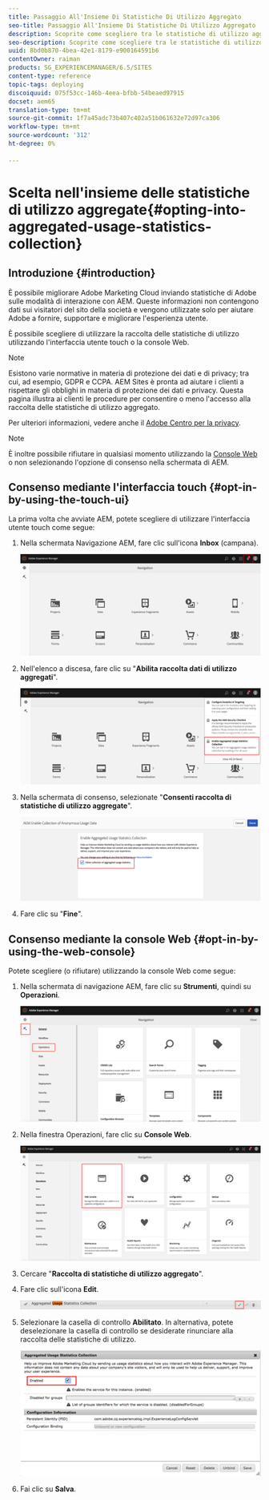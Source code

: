 ```yaml
---
title: Passaggio All'Insieme Di Statistiche Di Utilizzo Aggregato
seo-title: Passaggio All'Insieme Di Statistiche Di Utilizzo Aggregato
description: Scoprite come scegliere tra le statistiche di utilizzo aggregate.
seo-description: Scoprite come scegliere tra le statistiche di utilizzo aggregate.
uuid: 8bd0b870-4bea-42e1-8179-e900164591b6
contentOwner: raiman
products: SG_EXPERIENCEMANAGER/6.5/SITES
content-type: reference
topic-tags: deploying
discoiquuid: 075f53cc-146b-4eea-bfbb-54beaed97915
docset: aem65
translation-type: tm+mt
source-git-commit: 1f7a45adc73b407c402a51b061632e72d97ca306
workflow-type: tm+mt
source-wordcount: '312'
ht-degree: 0%

---
```



# Scelta nell&#39;insieme delle statistiche di utilizzo aggregate{#opting-into-aggregated-usage-statistics-collection}

## Introduzione {#introduction}

È possibile migliorare Adobe Marketing Cloud inviando  statistiche di Adobe sulle modalità di interazione con AEM. Queste informazioni non contengono dati sui visitatori del sito della società e vengono utilizzate solo per aiutare  Adobe a fornire, supportare e migliorare l&#39;esperienza utente.

È possibile scegliere di utilizzare la raccolta delle statistiche di utilizzo utilizzando l&#39;interfaccia utente touch o la console Web.

>[!NOTE]
>
>Esistono varie normative in materia di protezione dei dati e di privacy; tra cui, ad esempio, GDPR e CCPA.  AEM Sites è pronta ad aiutare i clienti a rispettare gli obblighi in materia di protezione dei dati e privacy. Questa pagina illustra ai clienti le procedure per consentire o meno l&#39;accesso alla raccolta delle statistiche di utilizzo aggregato.
>
>Per ulteriori informazioni, vedere anche il [ Adobe  Centro per la privacy](https://www.adobe.com/privacy.html).

>[!NOTE]
>
>È inoltre possibile rifiutare in qualsiasi momento utilizzando la [Console Web](/help/sites-deploying/opt-in-aggregated-usage-statistics.md#opt-in-by-using-the-web-console) o non selezionando l&#39;opzione di consenso nella schermata di AEM.

## Consenso mediante l&#39;interfaccia touch {#opt-in-by-using-the-touch-ui}

La prima volta che avviate AEM, potete scegliere di utilizzare l&#39;interfaccia utente touch come segue:

1. Nella schermata Navigazione AEM, fare clic sull&#39;icona **Inbox** (campana).

   ![usage_statistical_navigationscreen](assets/usage_statisticsnavigationscreen.png)

1. Nell&#39;elenco a discesa, fare clic su &quot;**Abilita raccolta dati di utilizzo aggregati**&quot;.

   ![usage_statistical_navigationscreen2](assets/usage_statisticsnavigationscreen2.png)

1. Nella schermata di consenso, selezionate &quot;**Consenti raccolta di statistiche di utilizzo aggregate**&quot;.

   ![usage_statisticsopt-inscreen](assets/usage_statisticsopt-inscreen.png)

1. Fare clic su &quot;**Fine**&quot;.

## Consenso mediante la console Web {#opt-in-by-using-the-web-console}

Potete scegliere (o rifiutare) utilizzando la console Web come segue:

1. Nella schermata di navigazione AEM, fare clic su **Strumenti**, quindi su **Operazioni**.

   ![usage_statistical_sopsdashboard](assets/usage_statisticsopsdashboard.png)

1. Nella finestra Operazioni, fare clic su **Console Web**.

   ![usage_statistical_swebconsole](assets/usage_statisticswebconsole.png)

1. Cercare &quot;**Raccolta di statistiche di utilizzo aggregato**&quot;.
1. Fare clic sull&#39;icona **Edit**.

   ![usage_statistics.ollectionedit](assets/usage_statisticscollectionedit.png)

1. Selezionare la casella di controllo **Abilitato**. In alternativa, potete deselezionare la casella di controllo se desiderate rinunciare alla raccolta delle statistiche di utilizzo.

   ![usage_statistical_select](assets/usage_statisticsselect.png)

1. Fai clic su **Salva**.

